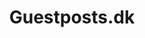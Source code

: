 ---
title: Guestposts.dk
coverImage: Guestposts_Desktop.png
skills: 
    - SCSS
    - WordPress
    - PHP
    - BootStrap
    - Advanced Custom Fields
link: "https://www.guestposts.dk/"
hightlight: true
description: WordPress Site
images: [
    {
        img: Guestposts_Desktop.png,
        alt: 'Guestposts.dk homepage on desktop',
        description: 'Desktop version of front page',
    },
]
---
